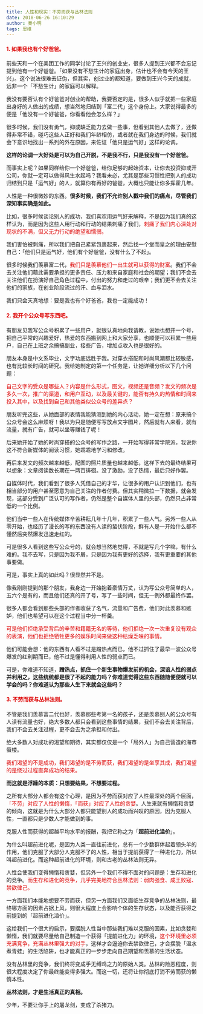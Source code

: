 ```yaml
---
title: 人性和现实：不劳而获与丛林法则
date: 2018-06-26 16:10:29
author: 秦小明
tags: 思维
---
```


#### <font color="#dd0000">1. 如果我也有个好爸爸。</font>

前些天和一个在美团工作的同学讨论了王兴的创业史，很多人提到王兴都不会忘记提到他有一个好爸爸。「如果没有不愁生计的家庭出身，估计也不会有今天的王兴」。这个说法很难去证伪，但其实，创过业的都知道，要做到王兴今天的成就，远非一个「不愁生计」的家庭可以解释。

我没有要否认有个好爸爸对创业的帮助，我要否定的是，很多人似乎就把一些家庭出身好的人做出的成绩，想当然地归结到「富二代」这个身份上。大家说得最多的便是「他没有一个好爸爸，你看看他会怎么样？」

很多时候，我们没有勇气，抑或缺乏能力去做一些事，但看到其他人去做了，还做得非常不错，碰巧这些人正好和我们年龄相仿，或者就在我们身边的时候，我们就会下意识地找出一系列的外在原因，来佐证「他只是运气好」这样的论调。

**这样的论调一大好处是可以为自己开脱，不是我不行，只是我没有一个好爸爸。**

而事实上呢？如果同样给你一个好爸爸，给你足够的起始资本，让你去投资抑或开公司，你就一定可以做得风生水起吗？我看未必，尤其是那些习惯性把别人的成功归结到只是「运气好」的人，就算你有再好的爸爸，大概也只能让你多挥霍几年。

人性是一种很微妙的东西。**很多时候，我们不允许别人戳中我们的痛点，尽管我们深知事实确是如此。**

比如，很多时候谈论别人的成功，我们喜欢用运气好来解释，不是因为我们真的这样认为，而是因为这些人用行动和行动的结果刺痛了我们，<font color="#dd0000">刺痛了我们内心深处对现状的不满，但又无力行动的绝望和懦弱。</font>

我们害怕被刺痛，所以我们把自己紧紧包裹起来，然后找一个堂而皇之的理由安慰自己：「他们只是运气好，他们有个好爸爸，没有什么了不起」。

很多时候我们羡慕富二代，<font color="#dd0000">我们只是羡慕他们一出生就可以获得的财富</font>。我们不会去关注他们藉此需要承担的更多责任、压力和来自家庭和社会的期望；我们不会去关注他们在扮演好自己角色过程中，付出的努力和走过的艰辛；我们更不会去关注他们的家族，在创业阶段流过的汗、血与泪水。

我们只会天真地想：要是我也有个好爸爸，我也一定能成功！

#### <font color="#dd0000">2. 我开个公众号写东西吧。</font>

有朋友见我写公众号积累了一些用户，就很认真地向我请教，说她也想开一个号，把自己平常的兴趣爱好，热爱的东西搬到网上和大家分享，也顺便可以积累一些用户，自己在上班之余搞搞副业，接些广告，增加点收入也是很好的。

朋友本身是中文系毕业，文字功底远胜于我。对穿衣搭配和时尚风潮都比较敏感，也有比较长时间的研究。我给她制定的第一个任务是，让她详细分析以下几个问题：

<font color="#dd0000">自己文字的受众是哪些人？内容是什么形式，图文，视频还是音频？发文的频次是多久一次，推广的渠道，和用户互动，以及最关键的，能否有持久的热情和时间来投入其中，以及找到自己和其他类似公众号的差异点？</font>

朋友听完这些，从她面部的表情我能猜测到她的内心活动，她一定在想：原来搞个公众号会这么麻烦呀！我以为只是随便写写放点文字图片，然后就有人来看，就有流量，就有广告，就可以坐等赚钱了呢！

后来她开始了她的时尚穿搭的公众号的写作之路，一开始写得非常学院派，我说你这不符合新媒体的阅读习惯，她乖乖地学习和修改。

再后来发文的频次越来越低，配图的照片质量也越来越低，这样下去的最终结果可以想象：文章阅读数长期在一两百徘徊。没了激励，没了热情，最后只好作罢。

自媒体时代，我们看到了很多人凭借自己的才华，让很多的用户认识到他们，也有相当部分的用户甚至愿意为自己关注的作者付费。但其实稍微拉一下数据，就会发现，这部分受到广泛认可的写作者，仍然是整个自媒体人里的头部，仍然只占非常低的一个比例。

他们当中一些人在传统媒体辛苦耕耘几年十几年，积累了一些人气。另外一些人从零开始，也经历了漫长的写的东西没有人读的蛰伏阶段，鲜有人是一开始什么都不懂然后突然爆发迅速走红的。

可是很多人看到这些写公众号的，就会想当然地觉得，不就是写几个字嘛，有什么难的。我不去写，只是因为我不屑，只是因为我有更好的选择，我有更重要的其他事要做。

可是，事实上真的如此吗？很显然并不是。

像我刚刚提到的那个朋友，我身边一开始抱着豪情万丈，认为写公众号简单的人，五六个是有的，而且他们还真的开了号，写了一些时间，但无一例外都最终作罢。

很多人都会看到那些头部的作者收获了名气，流量和广告费，他们对此羡慕和嫉妒，他们也希望可以在这个过程当中分一杯羹。

<font color="#dd0000">可是他们拒绝承受背后的辛苦和籍籍无名的等待，他们拒绝一次一次重复没有观众的表演，他们也拒绝牺牲更多的娱乐时间来做这种枯燥乏味的事情。</font>

他们可能会想：他的东西有人看不过是蹭热点而已，他不过抓住了最早一波公众号爆发的红利期而已，他不过是懂得利用人性的弱点而已。

可是，你难道不知道，**蹭热点，抓住一个新生事物爆发前的机会，深谙人性的弱点并利用之，这些统统都是很了不起的能力吗？你难道觉得这些东西随随便便就可以学会的吗？你难道认为那些人生下来就会这些吗？**

#### <font color="#dd0000">3. 不劳而获与丛林法则。</font>

不管是我们羡慕富二代也好，羡慕那些考第一名的孩子，还是羡慕别人的公众号有人读有流量也好，绝大多数人都只会看到这些事情的结果，我们不会去关注背后，我们不会去关注过程，更不会去为之承担和付出。

绝大多数人对成功的渴望和期待，其实都仅仅是一个「局外人」为自己营造的海市蜃楼。

<font color="#dd0000">我们渴望的不是成功，我们渴望的是不劳而获，我们渴望的是坐享其成，我们渴望的是绕过过程直奔成功的结果。</font>

**而这就是浮躁的本质：只想要结果，不想要过程。**

之所有大部分人都会有这个心理，是因为不劳而获对应了人性最深处的两个层面，<font color="#dd0000">「不劳」对应了人性的懒惰，「而获」对应了人性的贪婪</font>。人生来就有懒惰和贪婪的倾向，这就是为什么大部分人都只能望别人的成功而兴叹的原因，因为克服人性，一直都只是少数人才能做到的事。

克服人性而获得的超越平均水平的报酬，我把它称之为「**超前进化溢价**」。

为什么叫超前进化呢，是因为人类一直往前进化，总有一个少数群体起着领头羊的作用，他们克服了大部分人克服不了的人性，相当于提前获得了一种进化力，所以叫超前进化。而这种超前进化的环境，则和古老的丛林法则无异。

人性会使我们变得懒惰和贪婪，但另外一个我们不得不面对的问题是：生存和进化的竞争。<font color="#dd0000">而生存和进化的竞争，几乎完美地符合丛林法则：弱肉强食、成王败寇、禁欲律己。</font>

一方面我们本能地想要不劳而获，但另一方面我们又面临生存竞争的丛林法则，最终哪方面的因素占据上风，则很大程度上会影响个体的生存状态，以及能否获得之前提到的「超前进化溢价」。

这给我们一个很大的启示，要摆脱人性当中那些我们难以克服的因素，比如贪婪和懒惰，我们就要尽量给自己制造一个获得「提前进化力」的环境，<font color="#dd0000">这个环境里必须充满竞争，充满丛林里强大的对手</font>，这样才会逼迫你去禁欲律己，才会摆脱「温水煮青蛙」的生活陷阱，也才能真正的一步步走向自己期望和羡慕的生活状态。

没有丛林里的竞争，我们终将变成手无缚鸡之力的原始人类。丛林的险恶程度，则很大程度决定了你最终能变得多强大。而这一切，还将让你彻底打消不劳而获的懒惰本性。

**丛林法则，才是生活真正的真相。**

少年，不要让你手上的屠龙剑，变成了杀猪刀。